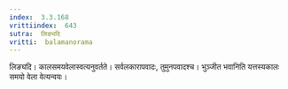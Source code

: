 ```yaml
---
index:  3.3.168
vrittiindex:  643
sutra:  लिङ्यदि
vritti:  balamanorama 
---
```


लिङ्यदि। कालसमयवेलास्वत्यनुवर्तते। सर्वलकारापवादः, तुमुनपवादश्च। भुञ्जीत भवानिति यत्तस्यकालः समयो वेला वेत्यन्वयः। 

